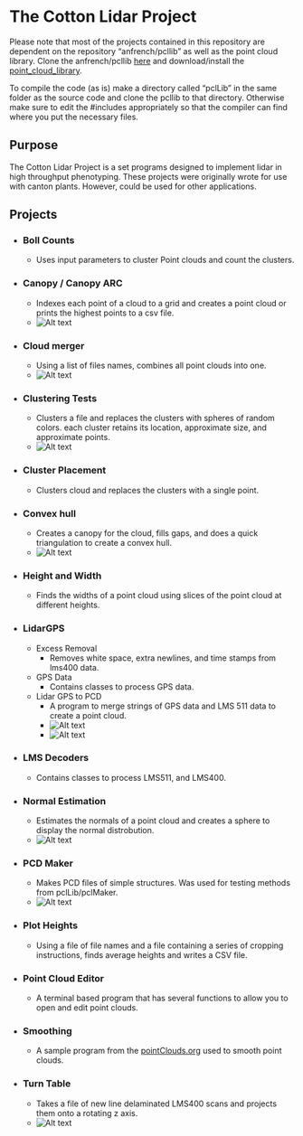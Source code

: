 # The Cotton Lidar Project

  Please note that most of the projects contained in this repository are dependent on the repository “anfrench/pcllib” as well as the point cloud library. Clone the anfrench/pcllib [here](https://github.com/anfrench/pcllib) and download/install the [point_cloud_library](http://pointclouds.org/downloads/).

  To compile the code (as is) make a directory called “pclLib” in the same folder as the source code and clone the pcllib to that directory. Otherwise make sure to edit the #includes appropriately so that the compiler can find where you put the necessary files.

## Purpose

  The Cotton Lidar Project is a set programs designed to implement lidar in high throughput phenotyping. These projects were originally wrote for use with canton plants. However, could be used for other applications.

## Projects

* ### Boll Counts
  * Uses input parameters to cluster Point clouds and count the clusters.
* ### Canopy / Canopy ARC
  * Indexes each point of a cloud to a grid and creates a point cloud or prints the highest points to a csv file.
  * ![Alt text](Photos/Canopy.PNG)
* ### Cloud merger
  * Using a list of files names, combines all point clouds into one.
  * ![Alt text](Photos/Merged.PNG)
* ### Clustering Tests
  * Clusters a file and replaces the clusters with spheres of random colors. each cluster retains its location, approximate size, and approximate points.
  * ![Alt text](Photos/ClusteredZoom.PNG)
* ### Cluster Placement
  * Clusters cloud and replaces the clusters with a single point.
* ### Convex hull
  * Creates a canopy for the cloud, fills gaps, and does a quick triangulation to create a convex hull.
  * ![Alt text](Photos/ConvexHull.png)
* ### Height and Width
  * Finds the widths of a point cloud using slices of the point cloud at different heights.
* ### LidarGPS
  * Excess Removal
    * Removes white space, extra newlines, and time stamps from lms400 data.
  * GPS Data
    * Contains classes to process GPS data.
  * Lidar GPS to PCD
    * A program to merge strings of GPS data and LMS 511 data to create a point cloud.
    * ![Alt text](Photos/NewGPSLidarToPCD.PNG)
    * ![Alt text](/Photos/LMS511Sample.PNG)
* ### LMS Decoders
  * Contains classes to process LMS511, and LMS400.
* ### Normal Estimation
  * Estimates the normals of a point cloud and creates a sphere to display the normal distrobution.
  * ![Alt text](Photos/Normals.PNG)
* ### PCD Maker
  * Makes PCD files of simple structures. Was used for testing methods from pclLib/pclMaker.
  * ![Alt text](Photos/branch.PNG)
* ### Plot Heights
  * Using a file of file names and a file containing a series of cropping instructions, finds average heights and writes a CSV file.
* ### Point Cloud Editor
  * A terminal based program that has several functions to allow you to open and edit point clouds.
* ### Smoothing
  * A sample program from the [pointClouds.org](http://pointclouds.org/documentation/tutorials/resampling.php#moving-least-squares) used to smooth point clouds.
* ### Turn Table
  * Takes a file of new line delaminated LMS400 scans and projects them onto a rotating z axis.
  * ![Alt text](Photos/TurnTabledSmoothed.PNG)